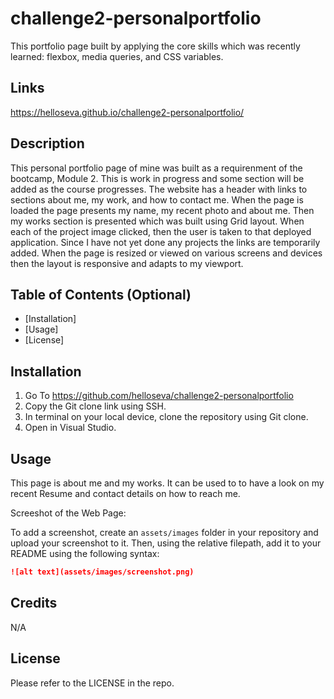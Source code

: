 # challenge2-personalportfolio
 This portfolio page built by applying the core skills which was recently learned: flexbox, media queries, and CSS variables.

## Links

https://helloseva.github.io/challenge2-personalportfolio/



## Description 

This personal portfolio page of mine was built as a requirenment of the bootcamp, Module 2. This is work in progress and some section will be added as the course progresses. The website has a header with links to sections about me, my work, and how to contact me. When the page is loaded the page presents my name, my recent photo and about me. Then my works section is presented which was built using Grid layout. When each of the project image clicked, then the user is taken to that deployed application. Since I have not yet done any projects the links are temporarily added. When the page is resized or viewed on various screens and devices then the layout is responsive and adapts to my viewport.


## Table of Contents (Optional)

* [Installation]
* [Usage]
* [License]


## Installation

1. Go To https://github.com/helloseva/challenge2-personalportfolio
2. Copy the Git clone link using SSH.
3. In terminal on your local device, clone the repository using Git clone.
4. Open in Visual Studio.



## Usage 

This page is about me and my works. It can be used to to have a look on my recent Resume and contact details on how to reach me.

Screeshot of the Web Page:



To add a screenshot, create an `assets/images` folder in your repository and upload your screenshot to it. Then, using the relative filepath, add it to your README using the following syntax:

```md
![alt text](assets/images/screenshot.png)
```


## Credits

N/A


## License

Please refer to the LICENSE in the repo.


